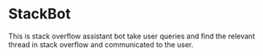 # StackBot
This is stack overflow assistant bot take user queries and find the relevant thread in stack overflow and communicated to the user.

